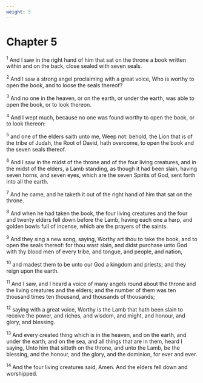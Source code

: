```yaml
---
weight: 5
---
```


# Chapter 5

<sup>1</sup> And I saw in the right hand of him that sat on the throne a book written within and on the back, close sealed with seven seals. 

<sup>2</sup> And I saw a strong angel proclaiming with a great voice, Who is worthy to open the book, and to loose the seals thereof? 

<sup>3</sup> And no one in the heaven, or on the earth, or under the earth, was able to open the book, or to look thereon. 

<sup>4</sup> And I wept much, because no one was found worthy to open the book, or to look thereon: 

<sup>5</sup> and one of the elders saith unto me, Weep not: behold, the Lion that is of the tribe of Judah, the Root of David, hath overcome, to open the book and the seven seals thereof. 

<sup>6</sup> And I saw in the midst of the throne and of the four living creatures, and in the midst of the elders, a Lamb standing, as though it had been slain, having seven horns, and seven eyes, which are the seven Spirits of God, sent forth into all the earth. 

<sup>7</sup> And he came, and he taketh it out of the right hand of him that sat on the throne. 

<sup>8</sup> And when he had taken the book, the four living creatures and the four and twenty elders fell down before the Lamb, having each one a harp, and golden bowls full of incense, which are the prayers of the saints. 

<sup>9</sup> And they sing a new song, saying, Worthy art thou to take the book, and to open the seals thereof: for thou wast slain, and didst purchase unto God with thy blood men of every tribe, and tongue, and people, and nation, 

<sup>10</sup> and madest them to be unto our God a kingdom and priests; and they reign upon the earth. 

<sup>11</sup> And I saw, and I heard a voice of many angels round about the throne and the living creatures and the elders; and the number of them was ten thousand times ten thousand, and thousands of thousands; 

<sup>12</sup> saying with a great voice, Worthy is the Lamb that hath been slain to receive the power, and riches, and wisdom, and might, and honour, and glory, and blessing. 

<sup>13</sup> And every created thing which is in the heaven, and on the earth, and under the earth, and on the sea, and all things that are in them, heard I saying, Unto him that sitteth on the throne, and unto the Lamb, be the blessing, and the honour, and the glory, and the dominion, for ever and ever. 

<sup>14</sup> And the four living creatures said, Amen. And the elders fell down and worshipped. 


